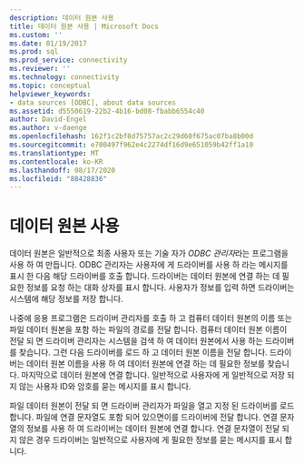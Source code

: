 ```yaml
---
description: 데이터 원본 사용
title: 데이터 원본 사용 | Microsoft Docs
ms.custom: ''
ms.date: 01/19/2017
ms.prod: sql
ms.prod_service: connectivity
ms.reviewer: ''
ms.technology: connectivity
ms.topic: conceptual
helpviewer_keywords:
- data sources [ODBC], about data sources
ms.assetid: d5550619-22b2-4b16-bd08-fbabb6554c40
author: David-Engel
ms.author: v-daenge
ms.openlocfilehash: 162f1c2bf8d75757ac2c29d60f675ac07ba8b00d
ms.sourcegitcommit: e700497f962e4c2274df16d9e651059b42ff1a10
ms.translationtype: MT
ms.contentlocale: ko-KR
ms.lasthandoff: 08/17/2020
ms.locfileid: "88428836"
---
```

# <a name="using-data-sources"></a>데이터 원본 사용
데이터 원본은 일반적으로 최종 사용자 또는 기술 자가 *ODBC 관리자*라는 프로그램을 사용 하 여 만듭니다. ODBC 관리자는 사용자에 게 드라이버를 사용 하 라는 메시지를 표시 한 다음 해당 드라이버를 호출 합니다. 드라이버는 데이터 원본에 연결 하는 데 필요한 정보를 요청 하는 대화 상자를 표시 합니다. 사용자가 정보를 입력 하면 드라이버는 시스템에 해당 정보를 저장 합니다.  
  
 나중에 응용 프로그램은 드라이버 관리자를 호출 하 고 컴퓨터 데이터 원본의 이름 또는 파일 데이터 원본을 포함 하는 파일의 경로를 전달 합니다. 컴퓨터 데이터 원본 이름이 전달 되 면 드라이버 관리자는 시스템을 검색 하 여 데이터 원본에서 사용 하는 드라이버를 찾습니다. 그런 다음 드라이버를 로드 하 고 데이터 원본 이름을 전달 합니다. 드라이버는 데이터 원본 이름을 사용 하 여 데이터 원본에 연결 하는 데 필요한 정보를 찾습니다. 마지막으로 데이터 원본에 연결 합니다. 일반적으로 사용자에 게 일반적으로 저장 되지 않는 사용자 ID와 암호를 묻는 메시지를 표시 합니다.  
  
 파일 데이터 원본이 전달 되 면 드라이버 관리자가 파일을 열고 지정 된 드라이버를 로드 합니다. 파일에 연결 문자열도 포함 되어 있으면이를 드라이버에 전달 합니다. 연결 문자열의 정보를 사용 하 여 드라이버는 데이터 원본에 연결 합니다. 연결 문자열이 전달 되지 않은 경우 드라이버는 일반적으로 사용자에 게 필요한 정보를 묻는 메시지를 표시 합니다.
